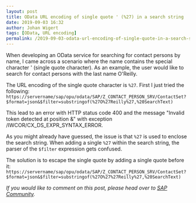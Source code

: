 ```yaml
---
layout: post
title: OData URL encoding of single quote ' (%27) in a search string
date: 2019-09-03 16:32
author: Johan Wigert
tags: [OData, URL encoding]
permalink: /2019-09-03-odata-url-encoding-of-single-quote-in-a-search-string/
---
```

<!-- wp:paragraph -->
<p>When developing an OData service for searching for contact persons by name, I came across a scenario where the name contains the special character ' (single quote character). As an example, the user would like to search for contact persons with the last name O'Reilly.</p>
<!-- /wp:paragraph -->
<!--more-->
<!-- wp:paragraph -->
<p> The URL encoding of the single quote character is <code>%27</code>.  First I just tried the following:<br><code>https://servername/sap/opu/odata/SAP/Z_CONTACT_PERSON_SRV/ContactSet?$format=json&amp;$filter=substringof(%27O%27Reilly%27,%20SearchText)</code></p>
<!-- /wp:paragraph -->

<!-- wp:paragraph -->
<p>This lead to an error with HTTP status code 400 and the message "Invalid token detected at position &amp;" with exception /IWCOR/CX_DS_EXPR_SYNTAX_ERROR. </p>
<!-- /wp:paragraph -->

<!-- wp:paragraph -->
<p>As you might already have guessed, the issue is that <code>%27</code> is used to enclose the search string. When adding a single <code>%27</code> within the search string, the parser of the <code>$filter</code> expression gets confused.</p>
<!-- /wp:paragraph -->

<!-- wp:paragraph -->
<p>The solution is to escape the single quote by adding a single quote before it:<br><code>https://servername/sap/opu/odata/SAP/Z_CONTACT_PERSON_SRV/ContactSet?$format=json&amp;$filter=substringof(%27O%27%27Reilly%27,%20SearchText)</code></p>
<!-- /wp:paragraph -->

<!-- wp:paragraph -->
<p><em>If you would like to comment on this post, please head over to <a href="https://blogs.sap.com/2019/09/03/odata-url-encoding-of-single-quote-%27-in-a-search-string/">SAP Community</a>.</em></p>
<!-- /wp:paragraph -->